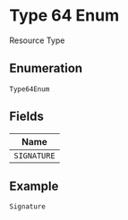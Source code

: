 
# Type 64 Enum

Resource Type

## Enumeration

`Type64Enum`

## Fields

| Name |
|  --- |
| `SIGNATURE` |

## Example

```
Signature
```

